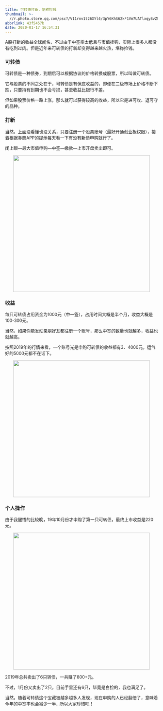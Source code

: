 ```yaml
---
title: 可转债打新，堪称捡钱
thumbnail: >-
  //r.photo.store.qq.com/psc?/V11rnv1t26XYl4/3pY6KhS62k*1Vm7UATlxqy8vZSusYXSOG98PYJSxhu3qap8d5.Jmbr0zYsHqMgytjjsEnW*VFZx7j75N0Vxh*0zp4Mr4.WhFlXeoQgg2xcY!/anull&bo=sAQQArAEEAIRCT4!&rf=photolist&t=5/r/_yake_qzoneimgout.png
abbrlink: 43f5457b
date: 2020-01-17 16:54:31
---
```

A股打新的收益全球闻名，不过由于中签率太低且与市值挂钩，实际上很多人都没有吃到过肉。但是近年来可转债的打新却变得越来越火热，堪称捡钱。

<!--more-->

### 可转债

可转债是一种债券，到期后可以根据协议的价格转换成股票，所以叫做可转债。

它与股票的不同之处在于，可转债是有保底收益的，即便在二级市场上价格不断下跌，只要持有到期也不会亏损，甚至收益比银行不差。

但如果股票价格一路上涨，那么就可以获得较高的收益，所以它是进可攻、退可守的品种。

### 打新

当然，上面没看懂也没关系，只要注册一个股票账号（最好开通创业板权限），接着根据券商APP的提示每天看一下有没有新债申购就行了。

闭上眼—最大市值申购—中签—缴款—上市开盘卖出即可。

<div align=center><img width="450px" src="//r.photo.store.qq.com/psc?/V11rnv1t2fVV1f/3pY6KhS62k*1Vm7UATlxq.yxomnEVY9aNWn2un2mNA5P0dyDPTt..dgMJDLbuDLNdLpJAqzVdMwmSAYg8Tli1gw6deV0UXzl56mqNKwC0Sw!/anull&bo=OAQPBDgEDwQRCT4!&rf=photolist&t=5/r/_yake_qzoneimgout.png"></div>

### 收益

每只可转债占用资金为1000元（中一签），占用时间大概是半个月，收益大概是100-300元。

当然，如果你能发动亲朋好友都注册一个账号，那么中签的数量也就越多，收益也就越高。

按照2019年的行情来看，一个账号光是申购可转债的收益都有3、4000元，运气好的5000元都不在话下。

<div align=center><img width="450px" src="//r.photo.store.qq.com/psc?/V11rnv1t2fVV1f/3pY6KhS62k*1Vm7UATlxq2I41jyRtO2MOonot*vl30EWD1EJc6V9Hruma7S0oXWnxn8Nz3xT.Y*Agi9xUxsSHh6cK2PEz9FaM5RboL1ylQI!/anull&bo=OATUBzgE1AcRCT4!&rf=photolist&t=5/r/_yake_qzoneimgout.png"></div>

### 个人操作

由于我醒悟的比较晚，19年10月份才申购了第一只可转债，最终上市收益是220元。

<div align=center><img width="450px" src="//r.photo.store.qq.com/psc?/V11rnv1t2fVV1f/3pY6KhS62k*1Vm7UATlxq.fky*hi7WftU8ompAPTYxw5TkYTiuA2HTLEJtGKjla58htnDrIr0PN97C5xPuOxUESJbVU505GlvmkKTdhywaI!/anull&bo=OARGATgERgERCT4!&rf=photolist&t=5/r/_yake_qzoneimgout.png"></div>

2019年总共卖出了6只转债，一共赚了800+元。

不过，1月份又卖出了2只，目前手里还有6只，毕竟是白捡的，我也满足了。

当然，随着可转债这个宝藏被越多越多人发现，现在申购的人已经翻倍了，意味着今年的中签率也会减少一半...所以大家珍惜吧！